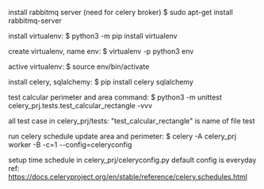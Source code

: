 install rabbitmq server (need for celery broker)
$ sudo apt-get install rabbitmq-server

install virtualenv:
$ python3 -m pip install virtualenv

create virtualenv, name env:
$ virtualenv -p python3 env

active virtualenv:
$ source env/bin/activate

install celery, sqlalchemy:
$ pip install celery sqlalchemy

test calcular perimeter and area command:
$ python3 -m unittest celery_prj.tests.test_calcular_rectangle -vvv

all test case in celery_prj/tests:
"test_calcular_rectangle" is name of file test

run celery schedule update area and perimeter:
$ celery -A celery_prj worker -B -c=1 --config=celeryconfig

setup time schedule in celery_prj/celeryconfig.py
default config is everyday
ref: https://docs.celeryproject.org/en/stable/reference/celery.schedules.html
